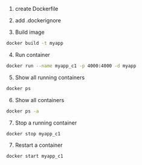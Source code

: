 1. create Dockerfile

2. add .dockerignore

3. Build image

```bash
docker build -t myapp
```

4. Run container

```bash
docker run --name myapp_c1 -p 4000:4000 -d myapp
```

5. Show all running containers

```bash
docker ps
```

6. Show all containers

```bash
docker ps -a
```

7. Stop a running container

```bash
docker stop myapp_c1
```

7. Restart a container

```bash
docker start myapp_c1
```
